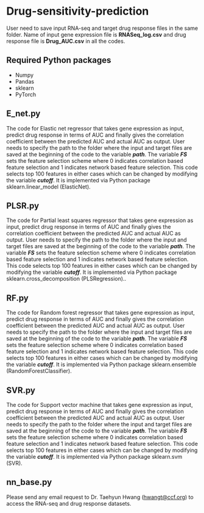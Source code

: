 # Drug-sensitivity-prediction
User need to save input RNA-seq and target drug response files in the same folder. Name of input gene expression file is **RNASeq_log.csv** and drug response file is **Drug_AUC.csv** in all the codes. 

## Required Python packages
- Numpy
- Pandas
- sklearn
- PyTorch

## **E_net.py** 

The code for Elastic net regressor that takes gene expression as input, predict drug response in terms of AUC and finally gives the correlation coefficient between the predicted AUC and actual AUC as output. User needs to specify the path to the folder where the input and target files are saved at the beginning of the code to the variable **_path_**. The variable **_FS_** sets the feature selection scheme where 0 indicates correlation based feature selection and 1 indicates network based feature selection. This code selects top 100 features in either cases which can be changed by modifying the variable **_cutoff_**. It is implemented via Python package
sklearn.linear_model (ElasticNet). 

## **PLSR.py** 

The code for Partial least squares regressor that takes gene expression as input, predict drug response in terms of AUC and finally gives the correlation coefficient between the predicted AUC and actual AUC as output. User needs to specify the path to the folder where the input and target files are saved at the beginning of the code to the variable **_path_**. The variable **_FS_** sets the feature selection scheme where 0 indicates correlation based feature selection and 1 indicates network based feature selection. This code selects top 100 features in either cases which can be changed by modifying the variable **_cutoff_**. It is implemented via Python package sklearn.cross_decomposition (PLSRegression).. 

## **RF.py** 

The code for Random forest regressor that takes gene expression as input, predict drug response in terms of AUC and finally gives the correlation coefficient between the predicted AUC and actual AUC as output. User needs to specify the path to the folder where the input and target files are saved at the beginning of the code to the variable **_path_**. The variable **_FS_** sets the feature selection scheme where 0 indicates correlation based feature selection and 1 indicates network based feature selection. This code selects top 100 features in either cases which can be changed by modifying the variable **_cutoff_**. It is implemented via Python package
sklearn.ensemble (RandomForestClassifier).

## **SVR.py** 
The code for Support vector machine that takes gene expression as input, predict drug response in terms of AUC and finally gives the correlation coefficient between the predicted AUC and actual AUC as output. User needs to specify the path to the folder where the input and target files are saved at the beginning of the code to the variable **_path_**. The variable **_FS_** sets the feature selection scheme where 0 indicates correlation based feature selection and 1 indicates network based feature selection. This code selects top 100 features in either cases which can be changed by modifying the variable **_cutoff_**. It is implemented via Python package
sklearn.svm (SVR).

## **nn_base.py**



Please send any email request to Dr. Taehyun Hwang (hwangt@ccf.org) to access the RNA-seq and drug response datasets.
